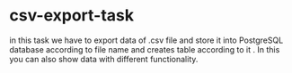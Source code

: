 # csv-export-task
in this task we have to export data of .csv file and store it into PostgreSQL database  according to file name  and creates table according to it . In this you can also show data with different functionality.
